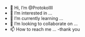 - 👋 Hi, I’m @Protokollll
- 👀 I’m interested in ...
- 🌱 I’m currently learning ...
- 💞️ I’m looking to collaborate on ...
- 📫 How to reach me ...
-thank you
<!---
Protokollll/Protokollll is a ✨ special ✨ repository because its `README.md` (this file) appears on your GitHub profile.
You can click the Preview link to take a look at your changes.
--->

